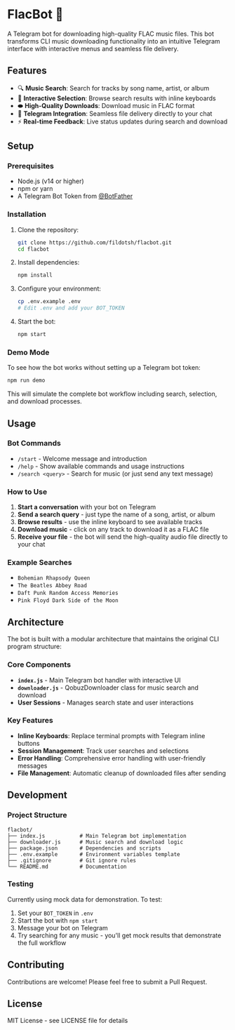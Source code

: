 # FlacBot 🎵

A Telegram bot for downloading high-quality FLAC music files. This bot transforms CLI music downloading functionality into an intuitive Telegram interface with interactive menus and seamless file delivery.

## Features

- 🔍 **Music Search**: Search for tracks by song name, artist, or album
- 🎵 **Interactive Selection**: Browse search results with inline keyboards
- ⬬ **High-Quality Downloads**: Download music in FLAC format
- 📱 **Telegram Integration**: Seamless file delivery directly to your chat
- ⚡ **Real-time Feedback**: Live status updates during search and download

## Setup

### Prerequisites

- Node.js (v14 or higher)
- npm or yarn
- A Telegram Bot Token from [@BotFather](https://t.me/botfather)

### Installation

1. Clone the repository:
   ```bash
   git clone https://github.com/fildotsh/flacbot.git
   cd flacbot
   ```

2. Install dependencies:
   ```bash
   npm install
   ```

3. Configure your environment:
   ```bash
   cp .env.example .env
   # Edit .env and add your BOT_TOKEN
   ```

4. Start the bot:
   ```bash
   npm start
   ```

### Demo Mode

To see how the bot works without setting up a Telegram bot token:

```bash
npm run demo
```

This will simulate the complete bot workflow including search, selection, and download processes.

## Usage

### Bot Commands

- `/start` - Welcome message and introduction
- `/help` - Show available commands and usage instructions
- `/search <query>` - Search for music (or just send any text message)

### How to Use

1. **Start a conversation** with your bot on Telegram
2. **Send a search query** - just type the name of a song, artist, or album
3. **Browse results** - use the inline keyboard to see available tracks
4. **Download music** - click on any track to download it as a FLAC file
5. **Receive your file** - the bot will send the high-quality audio file directly to your chat

### Example Searches

- `Bohemian Rhapsody Queen`
- `The Beatles Abbey Road`
- `Daft Punk Random Access Memories`
- `Pink Floyd Dark Side of the Moon`

## Architecture

The bot is built with a modular architecture that maintains the original CLI program structure:

### Core Components

- **`index.js`** - Main Telegram bot handler with interactive UI
- **`downloader.js`** - QobuzDownloader class for music search and download
- **User Sessions** - Manages search state and user interactions

### Key Features

- **Inline Keyboards**: Replace terminal prompts with Telegram inline buttons
- **Session Management**: Track user searches and selections
- **Error Handling**: Comprehensive error handling with user-friendly messages
- **File Management**: Automatic cleanup of downloaded files after sending

## Development

### Project Structure

```
flacbot/
├── index.js           # Main Telegram bot implementation
├── downloader.js      # Music search and download logic
├── package.json       # Dependencies and scripts
├── .env.example       # Environment variables template
├── .gitignore         # Git ignore rules
└── README.md          # Documentation
```

### Testing

Currently using mock data for demonstration. To test:

1. Set your `BOT_TOKEN` in `.env`
2. Start the bot with `npm start`
3. Message your bot on Telegram
4. Try searching for any music - you'll get mock results that demonstrate the full workflow

## Contributing

Contributions are welcome! Please feel free to submit a Pull Request.

## License

MIT License - see LICENSE file for details
